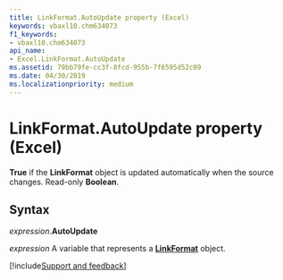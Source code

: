 ```yaml
---
title: LinkFormat.AutoUpdate property (Excel)
keywords: vbaxl10.chm634073
f1_keywords:
- vbaxl10.chm634073
api_name:
- Excel.LinkFormat.AutoUpdate
ms.assetid: 79bb79fe-cc3f-8fcd-955b-7f6595d52c09
ms.date: 04/30/2019
ms.localizationpriority: medium
---
```



# LinkFormat.AutoUpdate property (Excel)

**True** if the **LinkFormat** object is updated automatically when the source changes. Read-only **Boolean**.


## Syntax

_expression_.**AutoUpdate**

_expression_ A variable that represents a **[LinkFormat](Excel.LinkFormat.md)** object.




[!include[Support and feedback](~/includes/feedback-boilerplate.md)]
